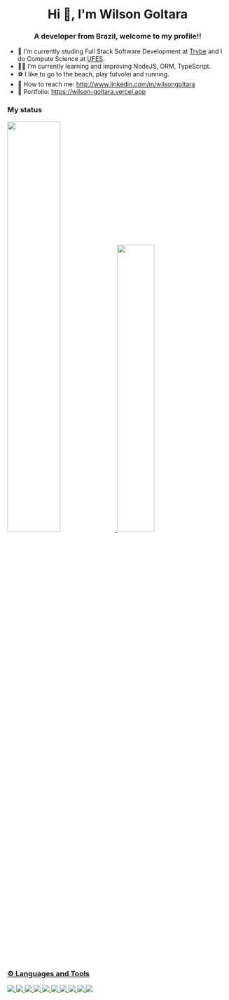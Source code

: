 ### <h1 align="center">Hi 👋, I'm Wilson Goltara</h1>

<h3 align="center">A developer from Brazil, welcome to my profile!!</h3>

- 🏫 I'm currently studing Full Stack Software Development at <a href="https://betrybe.com" target="_blank">Trybe</a> and I do Compute Science at <a href="https://www.ufes.br/" target="_blank">UFES</a>.
- 🧑‍💻 I’m currently learning and improving NodeJS, ORM, TypeScript.
- ⚽ I like to go to the beach, play futvolei and running. 
- 📩 How to reach me: http://www.linkedin.com/in/wilsongoltara
- 📩 Portfolio: https://wilson-goltara.vercel.app

### My status
 <div display="inline">
  <a href="https://github.com/wilsongoltara">
  <img width="49%" src="https://github-readme-stats-wg.vercel.app/api?username=wilsongoltara&show_icons=true&theme=dark" />
  <img width="41%"  src="https://github-readme-stats-wg.vercel.app/api/top-langs?username=wilsongoltara&show_icons=true&theme=dark&layout=compact"/>
 </div>
 
### ⚙️ Languages and Tools
<div align = "left">
  <img src = "https://img.shields.io/badge/-React-blue?style=for-the-badge&logo=React&logoColor=white">
  <img src = "https://img.shields.io/badge/-Tailwind-black?style=for-the-badge&logo=TailwindCSS&logoColor=white">
  <img src = "https://img.shields.io/badge/-Javascript-yellow?style=for-the-badge&logo=javascript&logoColor=white">
  <img src = "https://img.shields.io/badge/-NodeJS-brightgreen?style=for-the-badge&logo=node.js&logoColor=white">
  <img src = "https://img.shields.io/badge/-Redux-purple?style=for-the-badge&logo=redux&logoColor=white">
  <img src = "https://img.shields.io/badge/-Jest-red?style=for-the-badge&logo=jest&logoColor=white">
  <img src = "https://img.shields.io/badge/-MySQL-blue?style=for-the-badge&logo=mysql&logoColor=white">
  <img src = "https://img.shields.io/badge/-Git-orange?style=for-the-badge&logo=git&logoColor=white">
 <img src = "https://img.shields.io/badge/-TypeScript-blue?style=for-the-badge&logo=typescript&logoColor=white">
 <img src = "https://img.shields.io/badge/-Python-green?style=for-the-badge&logo=python&logoColor=white">
</div>
</br>
